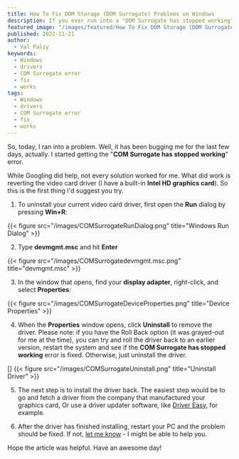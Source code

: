 ```yaml
---
title: How To Fix DOM Storage (DOM Surrogate) Problems on Windows
description: If you ever run into a "DOM Surrogate has stopped working" problem, like I did recently, here is a solution that worked (for me).
featured_image: "/images/featured/How To Fix DOM Storage (DOM Surrogate) Problems on Windows.png"
published: 2022-11-21
author:
  - Val Paliy
keywords:
  - Windows
  - drivers
  - COM Surrogate error
  - fix
  - works
tags:
  - Windows
  - drivers
  - COM Surrogate error
  - fix
  - works
---
```


So, today, I ran into a problem. Well, it has been bugging me for the last few days, actually. I started 
getting the "**COM Surrogate has stopped working**" error.

While Googling did help, not every solution worked for me. What did work is reverting the video card driver 
(I have a built-in **Intel HD graphics card**). So this is the first thing I'd suggest you try.

1. To uninstall your current video card driver, first open the **Run** dialog by pressing **Win+R**:

{{< figure src="/images/COMSurrogateRunDialog.png" title="Windows Run Dialog" >}}

2. Type **devmgmt.msc** and hit **Enter**

{{< figure src="/images/COMSurrogatedevmgmt.msc.png" title="devmgmt.msc" >}}

3. In the window that opens, find your **display adapter**, right-click, and select **Properties**:

{{< figure src="/images/COMSurrogateDeviceProperties.png" title="Device Properties" >}}

4. When the **Properties** window opens, click **Uninstall** to remove the driver. Please note: if you 
have the Roll Back option (it was grayed-out for me at the time), you can try and roll the driver back 
to an earlier version, restart the system and see if the **COM Surrogate has stopped working** error is 
fixed. Otherwise, just uninstall the driver.

[]
{{< figure src="/images/COMSurrogateUninstall.png" title="Uninstall Driver" >}}

5. The next step is to install the driver back. The easiest step would be to go and fetch a driver from 
the company that manufactured your graphics card, Or use a driver updater software, 
like [Driver Easy](https://www.drivereasy.com/), for example.

6. After the driver has finished installing, restart your PC and the problem should be fixed. If 
not, [let me know](https://valticus.pro/contact) - I might be able to help you.

Hope the article was helpful. Have an awesome day!